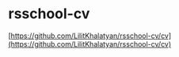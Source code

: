# rsschool-cv

[https://github.com/LilitKhalatyan/rsschool-cv/cv](https://github.com/LilitKhalatyan/rsschool-cv/cv)
